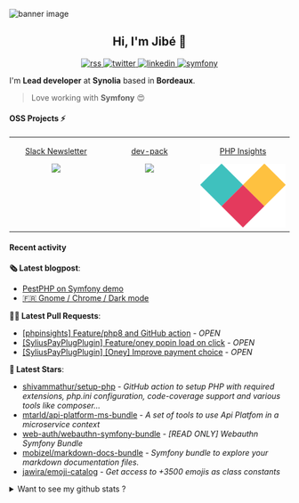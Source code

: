 ![banner image](https://images.unsplash.com/photo-1587929651402-ce54a2b3af41?crop=entropy&amp;cs=tinysrgb&amp;fit=crop&amp;fm=jpg&amp;h=300&amp;ixid=eyJhcHBfaWQiOjF9&amp;ixlib=rb-1.2.1&amp;q=80&amp;w=854)

<h2 align="center">Hi, I'm Jibé 👋</h2>

<p align="center">
<a href="https://jibébarth.fr" title="Personal website"><img alt="rss" width="15px" src="https://raw.githubusercontent.com/FortAwesome/Font-Awesome/master/svgs/solid/rss.svg" />
</a>
<a href="https://twitter.com/jibbarth" title="Twitter"><img alt="twitter" width="15px" src="https://raw.githubusercontent.com/FortAwesome/Font-Awesome/master/svgs/brands/twitter.svg" />
</a>
<a href="https://linkedin.com/in/jibé-b-772884a3" title="Linkedin"><img alt="linkedin" width="15px" src="https://raw.githubusercontent.com/FortAwesome/Font-Awesome/master/svgs/brands/linkedin.svg" />
</a>
<a href="https://connect.symfony.com/profile/jibbarth" title="Symfony"><img alt="symfony" width="15px" src="https://raw.githubusercontent.com/FortAwesome/Font-Awesome/master/svgs/brands/symfony.svg" />
</a>
</p>

I'm **Lead developer** at **Synolia** based in **Bordeaux**.

> Love working with **Symfony** 😍

#### OSS Projects ⚡

<table>
  <tbody>
    <tr valign="top">
      <td width="33.333333333333%" align="center">
          <a href="https://github.com/Jibbarth/slacknewsletter">
            <p>Slack Newsletter</p>
            <img src="https://images.unsplash.com/photo-1599507593499-a3f7d7d97667?crop=entropy&amp;cs=tinysrgb&amp;fit=crop&amp;fm=jpg&amp;h=150&amp;ixid=eyJhcHBfaWQiOjF9&amp;ixlib=rb-1.2.1&amp;q=80&amp;w=200" />
          </a>
      </td>
      <td width="33.333333333333%" align="center">
          <a href="https://github.com/Jibbarth/dev-pack">
            <p>dev-pack</p>
            <img src="https://images.unsplash.com/photo-1546146830-2cca9512c68e?ixlib=rb-1.2.1&amp;ixid=eyJhcHBfaWQiOjEyMDd9&amp;auto=format&amp;fit=crop&amp;w=200&amp;h=150" />
          </a>
      </td>
      <td width="33.333333333333%" align="center">
          <a href="https://phpinsights.com">
            <p>PHP Insights</p>
            <img src="https://raw.githubusercontent.com/nunomaduro/phpinsights/v1.14.0/art/heart.png" />
          </a>
      </td>
    </tr>
  </tbody>
</table>



#### Recent activity

**🗞 Latest blogpost**:

* [PestPHP on Symfony demo](https://jibébarth.fr/gist/c45838ede5cde76b2856530d32df7754)
* [🇫🇷  Gnome / Chrome / Dark mode](https://jibébarth.fr/gist/05cb7e0fd510525498b0528551a12409)

**👨‍💻 Latest Pull Requests**:

* [[phpinsights] Feature/php8 and GitHub action](https://github.com/nunomaduro/phpinsights/pull/444) - _OPEN_
* [[SyliusPayPlugPlugin] Feature/oney popin load on click](https://github.com/payplug/SyliusPayPlugPlugin/pull/70) - _OPEN_
* [[SyliusPayPlugPlugin] [Oney] Improve payment choice](https://github.com/payplug/SyliusPayPlugPlugin/pull/71) - _OPEN_

**🌟 Latest Stars**:

* [shivammathur/setup-php](https://github.com/shivammathur/setup-php)  - _GitHub action to setup PHP with required extensions, php.ini configuration, code-coverage support and various tools like composer..._
* [mtarld/api-platform-ms-bundle](https://github.com/mtarld/api-platform-ms-bundle)  - _A set of tools to use Api Platfom in a microservice context_
* [web-auth/webauthn-symfony-bundle](https://github.com/web-auth/webauthn-symfony-bundle)  - _[READ ONLY] Webauthn Symfony Bundle_
* [mobizel/markdown-docs-bundle](https://github.com/mobizel/markdown-docs-bundle)  - _Symfony bundle to explore your markdown documentation files._
* [jawira/emoji-catalog](https://github.com/jawira/emoji-catalog)  - _Get access to +3500 emojis as class constants_

<details>
<summary> Want to see my github stats ? </summary>

![Github stats](https://github-readme-stats.vercel.app/api?username=Jibbarth&&show_icons=true)
</details>
